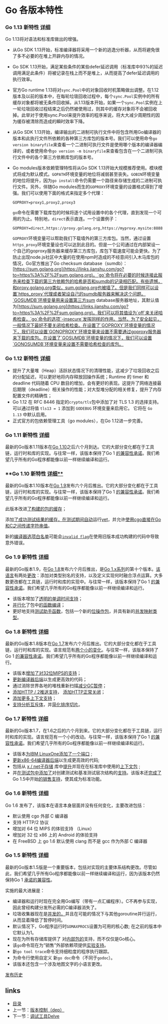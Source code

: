# Go 各版本特性

### Go 1.13 新特性  [详细](https://golang.org/doc/go1.13)

Go 1.13将对语法和标准库做出的增强。

- 从Go SDK 1.13开始，标准编译器将采用一个新的逃逸分析器，从而将避免很了多不必要的在堆上开辟内存的情况。

- Go SDK 1.13开始，满足某些条件的某些defer延迟调用（标准库中93%的延迟调用满足此条件）将被记录在栈上而不是堆上，从而提高了defer延迟调用的执行效率。

- 官方Go runtime 1.13将对`sync.Pool`中的对象回收时机策略做出调整。在1.12版本及以前的版本中，在每轮垃圾回收过程中，每个`sync.Pool`实例中的所有缓存对象都将被无条件回收掉。从1.13版本开始，如果一个`sync.Pool`实例在上一轮垃圾回收过程结束之后仍然被使用过，则其中的缓存对象将不会被回收掉。此举对于使用sync.Pool来提升效率的程序来说，将大大减少周期性的因为缓存被清除而造成的瞬时效率下降。

- 从Go SDK 1.13开始，编译输出的二进制可执行文件中将包含所用Go编译器的版本和此执行文件所依赖的各种第三方库包的版本号。我们可以使用命令`go version binaryfile`来查看一个二进制可执行文件是使用哪个版本的编译器编译的，或者使用命令`go version -m binaryfile`来查看包含在一个二进制可执行文件中的各个第三方依赖库包的版本号。

- Go modules版本依赖管理特性将从Go SDK 1.13开始大规模推荐使用。模块模式将成为默认模式。`GOPATH`环境变量的地位将减弱甚至丧失。`GOBIN`环境变量的地位将提升，因为`go install`命令仍需要一个路径来存储生成的二进制可执行文件。另外，伴随Go modules而生的`GOPROXY`环境变量的设置格式得到了增强。我们可以使用下面的格式来指定多个代理：

  ```
  GOPROXY=proxy1,proxy2,proxy3
  ```

  `go`命令在需要下载库包的时候将逐个试用设置中的各个代理，直到发现一个可用的为止。特别地，`direct`表示直连。一个设置例子：

  ```
  GOPROXY=direct,https://proxy.golang.org,https://myproxy.mysite:8888
  ```

  `GOPROXY`环境变量可以帮助我们下载墙外的第三方库包。当然，通过设置`https_proxy`环境变量设也可以达到此目的。但是一个公司通过在内部架设一个自己的goproxy服务器来缓存第三方库包，库包下载速度可能会更快。为了防止出现node.js社区中大量的在使用npm时造成的不经意间引入木马库包的情况，Go官方推出了Go checksum database（sumdb）：[https://sum.golang.org](https://links.jianshu.com/go?to=https%3A%2F%2Fsum.golang.org)。`go`命令将在必要的时候连接此服务来检查下载的第三方依赖包的哈希是否和sumdb的记录相匹配。有些遗憾，和proxy.golang.org类似，sum.golang.org也被墙了。但是我们同样可以设置`https_proxy`代理或者架设自己的sumdb服务器来解决这个问题。`GOSUMDB`环境变量用来设置第三方sum database服务器地址，其默认值为[https://sum.golang.org](https://links.jianshu.com/go?to=https%3A%2F%2Fsum.golang.org)。我们可以将其值设为`off`来关闭哈希检查，`go`命令的选项`-insecure`发挥同样的作用。当然，为了安全起见，一般情况下最好不要关闭哈希检查。在设置了`GOPROXY`环境变量的情况下，我们可以设置`GONOPROXY`环境变量来设置不需要通过goproxy服务器来下载的库包。在设置了`GOSUMDB`环境变量的情况下，我们可以设置`GONOSUMDB`环境变量来设置不需要哈希检查的库包。

### Go 1.12 新特性  [详细](https://golang.org/doc/go1.12)

- 提升了大量堆（Heap）活跃状态情况下的清理性能，这减少了垃圾回收之后的分配延迟，可以更好地将内存释放回操作系统；Runtime 的 timer 和 deadline 代码随着 CPU 数目的增加，会有更好的表现。这提升了网络连接最后期限（deadline）相关操作的性能；对大型堆分配的相关修复，提升了内存配置文件的精确性；
- Go 1.12 在 RFC 8446 指定的`crypto/tls`包中添加了对 TLS 1.3 的选择支持。可以通过将值 `tls13 = 1` 添加到 `GODEBUG` 环境变量来启用它。 它将在 `Go 1.13` 中默认启用。
- 正式官方的包依赖管理工具（go modules），在Go 1.12进一步完善。

### Go 1.11 新特性  [详细](https://golang.org/doc/go1.11)

最新的Go版本1.11版本在[Go 1.10](https://golang.org/doc/go1.10)之后六个月到达。它的大部分变化都在于工具链，运行时和库的实现。与往常一样，该版本保持了Go 1 [的兼容性承诺](https://golang.org/doc/go1compat.html)。我们希望几乎所有的Go程序都能像以前一样继续编译和运行。

### **Go 1.10 新特性  [详细**](https://golang.org/doc/go1.10)

最新的Go版本1.10版本在[Go 1.9](https://golang.org/doc/go1.9)发布六个月后推出。它的大部分变化都在于工具链，运行时和库的实现。与往常一样，该版本保持了Go 1 [的兼容性承诺](https://golang.org/doc/go1compat.html)。我们希望几乎所有的Go程序都能像以前一样继续编译和运行。

此版本改进[了构建的包的](https://golang.org/doc/go1.10#build)[缓存](https://golang.org/doc/go1.10#test)；

添加[了成功测试结果的缓存，](https://golang.org/doc/go1.10#test)[在测试期间自动](https://golang.org/doc/go1.10#test-vet)运行[vet](https://golang.org/doc/go1.10#test-vet)，并允许[使用cgo直接在Go和C之间传递字符串值](https://golang.org/doc/go1.10#cgo)。

新的[编译器选项白名单](https://golang.org/doc/go1.10#cgo)可能会[`invalid flag`](https://golang.org/s/invalidflag)在使用旧版本成功构建的代码中导致意外错误。

### Go 1.9 新特性  [详细](https://golang.org/doc/go1.9)

最新的Go版本1.9，在[Go 1.8](https://golang.org/doc/go1.8)发布六个月后推出，是[Go 1.x系列](https://golang.org/doc/devel/release.html)的第十个版本。[该语言](https://golang.org/doc/go1.9#language)有两处[更改](https://golang.org/doc/go1.9#language)：添加对类型别名的支持，以及定义实现何时融合浮点运算。大多数更改都在工具链，运行时和库的实现中。与往常一样，该版本保持了Go 1 [的兼容性承诺](https://golang.org/doc/go1compat.html)。我们希望几乎所有的Go程序都能像以前一样继续编译和运行。

- 该版本增加了[透明的单调时间支持](https://golang.org/doc/go1.9#monotonic-time)；
-  [并行化](https://golang.org/doc/go1.9#parallel-compile)了包中[的函数编译](https://golang.org/doc/go1.9#parallel-compile)；
- 更好地支持[测试助手函数](https://golang.org/doc/go1.9#test-helper)，包括一个新的[位操作包](https://golang.org/doc/go1.9#math-bits)，并具有新的[并发映射类型](https://golang.org/doc/go1.9#sync-map)。

### Go 1.8 新特性  [详细](https://golang.org/doc/go1.8)

最新的Go版本1.8版本在[Go 1.7](https://golang.org/doc/go1.7)发布六个月后推出。它的大部分变化都在于工具链，运行时和库的实现。语言规范有[两个小的变化](https://golang.org/doc/go1.8#language)。与往常一样，该版本保持了Go 1 [的兼容性承诺](https://golang.org/doc/go1compat.html)。我们希望几乎所有的Go程序都能像以前一样继续编译和运行。

- 该版本[增加了对32位MIPS的支持](https://golang.org/doc/go1.8#ports)；
- [更新编译器后端](https://golang.org/doc/go1.8#compiler)以生成更高效的代码；
-  通过消除世界各地的堆栈重新扫描[减少GC暂停](https://golang.org/doc/go1.8#gc)；
-  [添加HTTP / 2推送支持](https://golang.org/doc/go1.8#h2push)， [添加HTTP正常关闭](https://golang.org/doc/go1.8#http_shutdown)；
-  [添加更多上下文支持](https://golang.org/doc/go1.8#more_context)；
-  [支持分析互斥体](https://golang.org/doc/go1.8#mutex_prof)，并[简化排序切片](https://golang.org/doc/go1.8#sort_slice)。

### Go 1.7 新特性  [详细](https://golang.org/doc/go1.7)

最新的Go版本1.7，在1.6之后的六个月到来。它的大部分变化都在于工具链，运行时和库的实现。语言规范有一个小的改动。与往常一样，该版本保持了Go 1 [的兼容性承诺](https://golang.org/doc/go1compat.html)。我们希望几乎所有的Go程序都能像以前一样继续编译和运行。

- 该版本[为IBM LinuxOne添加了一个端口](https://golang.org/doc/go1.7#ports) ;
-  [更新x86-64编译器后端](https://golang.org/doc/go1.7#compiler)以生成更高效的代码;
-  包括从 [x / net子存储](https://golang.org/x/net/context) 库中[提升](https://golang.org/x/net/context)并现在在标准库中使用的[上下文包](https://golang.org/doc/go1.7#context) ; 
- 并[在测试包中添加了](https://golang.org/doc/go1.7#testing)对创建测试和基准测试层次结构的[支持](https://golang.org/doc/go1.7#testing)。该版本还[完成了](https://golang.org/doc/go1.7#cmd_go) Go 1.5中开始[的销售支持](https://golang.org/doc/go1.7#cmd_go)，使其成为标准功能。

### Go 1.6 新特性  [详细](https://golang.org/doc/go1.6)

Go 1.6 发布了，该版本在语言本身层面并没有任何变化，主要改进包括：

- 默认使用 cgo 外部 C 编译器
- 支持 HTTP/2 协议
- 增加对 64 位 MIPS 的体验支持 （Linux）
- 增加对 32 位 x86 上的 Android 的体验支持
- 在 FreeBSD 上 go 1.6 默认使用 clang 而不是 gcc 作为外部 C 编译器

### Go 1.5 新特性  [详细](https://golang.org/doc/go1.5)

最新的Go版本1.5版是一个重要版本，包括对实现的主要体系结构更改。尽管如此，我们希望几乎所有Go程序都能像以前一样继续编译和运行，因为该版本仍然保持Go 1 [承诺的兼容性](https://golang.org/doc/go1compat.html)。

实施的最大进展是：

- 编译器和运行时现在完全用Go编写（带有一点汇编程序）。C不再参与实现，因此曾经构建分发所必需的C编译器消失了。
- 垃圾收集器现在是[并发的，](https://golang.org/s/go14gc)并且在可能的情况下与其他goroutine并行运行，从而显着降低了暂停时间。
- 默认情况下，Go程序运行时`GOMAXPROCS`设置为可用的核心数; 在之前的版本中它默认为1。
- 现在为所有存储库提供了 对[内部包的](https://golang.org/s/go14internal)支持，而不仅仅是Go核心。
- 该`go`命令现在为“销售”外部依赖项提供[实验支持](https://golang.org/s/go15vendor)。
- 新`go tool trace`命令支持细粒度的程序执行跟踪。
- 为命令行使用自定义 新`go doc`命令（不同于`godoc`）。
- 该版本还包含一个涉及地图文字的小语言更改。



[发布历史](https://golang.org/doc/devel/release.html)

## links

- [目录](https://github.com/guyan0319/golang_development_notes/blob/master/zh/preface.md)
- 上一节：[版本控制（dep）](https://github.com/guyan0319/golang_development_notes/blob/master/zh/1.5.md)
- 下一节：[调试工具Delve](https://github.com/guyan0319/golang_development_notes/blob/master/zh/1.7.md)

